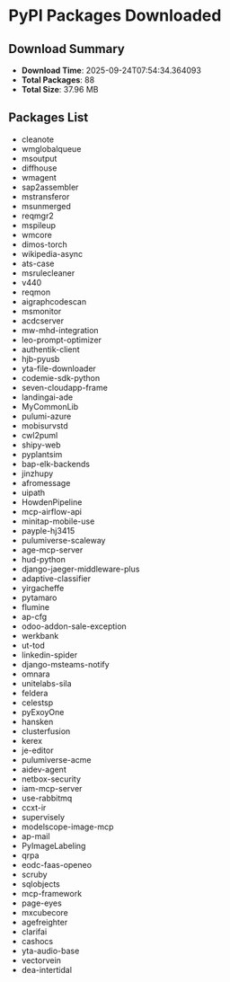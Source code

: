 # PyPI Packages Downloaded

## Download Summary
- **Download Time**: 2025-09-24T07:54:34.364093
- **Total Packages**: 88
- **Total Size**: 37.96 MB

## Packages List
- cleanote
- wmglobalqueue
- msoutput
- diffhouse
- wmagent
- sap2assembler
- mstransferor
- msunmerged
- reqmgr2
- mspileup
- wmcore
- dimos-torch
- wikipedia-async
- ats-case
- msrulecleaner
- v440
- reqmon
- aigraphcodescan
- msmonitor
- acdcserver
- mw-mhd-integration
- leo-prompt-optimizer
- authentik-client
- hjb-pyusb
- yta-file-downloader
- codemie-sdk-python
- seven-cloudapp-frame
- landingai-ade
- MyCommonLib
- pulumi-azure
- mobisurvstd
- cwl2puml
- shipy-web
- pyplantsim
- bap-elk-backends
- jinzhupy
- afromessage
- uipath
- HowdenPipeline
- mcp-airflow-api
- minitap-mobile-use
- payple-hj3415
- pulumiverse-scaleway
- age-mcp-server
- hud-python
- django-jaeger-middleware-plus
- adaptive-classifier
- yirgacheffe
- pytamaro
- flumine
- ap-cfg
- odoo-addon-sale-exception
- werkbank
- ut-tod
- linkedin-spider
- django-msteams-notify
- omnara
- unitelabs-sila
- feldera
- celestsp
- pyExoyOne
- hansken
- clusterfusion
- kerex
- je-editor
- pulumiverse-acme
- aidev-agent
- netbox-security
- iam-mcp-server
- use-rabbitmq
- ccxt-ir
- supervisely
- modelscope-image-mcp
- ap-mail
- PyImageLabeling
- qrpa
- eodc-faas-openeo
- scruby
- sqlobjects
- mcp-framework
- page-eyes
- mxcubecore
- agefreighter
- clarifai
- cashocs
- yta-audio-base
- vectorvein
- dea-intertidal
